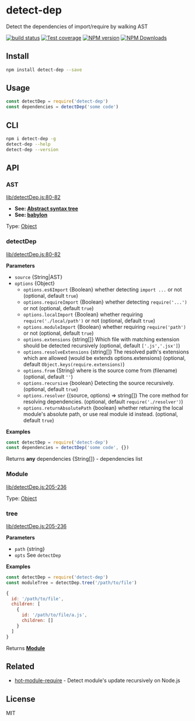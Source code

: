 # detect-dep

Detect the dependencies of import/require by walking AST

[![build status](https://img.shields.io/travis/imcuttle/detect-dep/master.svg?style=flat-square)](https://travis-ci.org/imcuttle/detect-dep)
[![Test coverage](https://img.shields.io/codecov/c/github/imcuttle/detect-dep.svg?style=flat-square)](https://codecov.io/github/imcuttle/detect-dep?branch=master)
[![NPM version](https://img.shields.io/npm/v/detect-dep.svg?style=flat-square)](https://www.npmjs.com/package/detect-dep)
[![NPM Downloads](https://img.shields.io/npm/dm/detect-dep.svg?style=flat-square&maxAge=43200)](https://www.npmjs.com/package/detect-dep)

## Install

```bash
npm install detect-dep --save
```

## Usage

```javascript
const detectDep = require('detect-dep')
const dependencies = detectDep('some code')
```

## CLI

```bash
npm i detect-dep -g
detect-dep --help
detect-dep --version
```

## API

<!-- Generated by documentation.js. Update this documentation by updating the source code. -->

### AST

[lib/detectDep.js:80-82](https://github.com/imcuttle/detect-dep/blob/d7fc3e4bd0560b84a77b2f9712ba7c04199d42e1/lib/detectDep.js#L80-L82 "Source code on GitHub")

-   **See: [Abstract syntax tree](https://en.wikipedia.org/wiki/Abstract_syntax_tree)**
-   **See: [babylon](https://github.com/babel/babel/tree/master/packages/babylon)**

Type: [Object](https://developer.mozilla.org/docs/Web/JavaScript/Reference/Global_Objects/Object)

### detectDep

[lib/detectDep.js:80-82](https://github.com/imcuttle/detect-dep/blob/d7fc3e4bd0560b84a77b2f9712ba7c04199d42e1/lib/detectDep.js#L80-L82 "Source code on GitHub")

**Parameters**

-   `source`  {String|AST}
-   `options`  {Object}
    -   `options.es6Import`  {Boolean}
           whether detecting `import ...` or not (optional, default `true`)
    -   `options.requireImport`  {Boolean}
           whether detecting `require('...')` or not (optional, default `true`)
    -   `options.localImport`  {Boolean}
           whether requiring `require('./local/path')` or not (optional, default `true`)
    -   `options.moduleImport`  {Boolean}
           whether requiring `require('path')` or not (optional, default `true`)
    -   `options.extensions`  {string\[]}
           Which file with matching extension should be detected recursively (optional, default `['.js','.jsx']`)
    -   `options.resolveExtensions`  {string\[]}
           The resolved path's extensions which are allowed (would be extends options.extensions) (optional, default `Object.keys(require.extensions)`)
    -   `options.from`  {String}
           where is the source come from  (filename) (optional, default `''`)
    -   `options.recursive`  {boolean}
           Detecting the source recursively. (optional, default `true`)
    -   `options.resolver`  {(source, options) => string\[]}
           The core method for resolving dependencies. (optional, default `require('./resolver')`)
    -   `options.returnAbsolutePath`  {boolean}
           whether returning the local module's absolute path, or use real module id instead. (optional, default `true`)

**Examples**

```javascript
const detectDep = require('detect-dep')
const dependencies = detectDep('some code', {})
```

Returns **any** dependencies {String\[]} - dependencies list

### Module

[lib/detectDep.js:205-236](https://github.com/imcuttle/detect-dep/blob/d7fc3e4bd0560b84a77b2f9712ba7c04199d42e1/lib/detectDep.js#L205-L236 "Source code on GitHub")

Type: [Object](https://developer.mozilla.org/docs/Web/JavaScript/Reference/Global_Objects/Object)

### tree

[lib/detectDep.js:205-236](https://github.com/imcuttle/detect-dep/blob/d7fc3e4bd0560b84a77b2f9712ba7c04199d42e1/lib/detectDep.js#L205-L236 "Source code on GitHub")

**Parameters**

-   `path`  {string}
-   `opts`  See `detectDep`

**Examples**

```javascript
const detectDep = require('detect-dep')
const moduleTree = detectDep.tree('/path/to/file')

{
  id: '/path/to/file',
  children: [
    {
      id: '/path/to/file/a.js',
      children: []
    }
  ]
}
```

Returns **[Module](#module)** 

## Related

-   [hot-module-require](https://github.com/imcuttle/hot-module-require) - Detect module's update recursively on Node.js

## License

MIT
